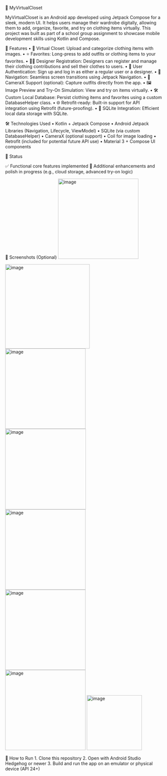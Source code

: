 👗 MyVirtualCloset

MyVirtualCloset is an Android app developed using Jetpack Compose for a sleek, modern UI. It helps users manage their wardrobe digitally, allowing them to add, organize, favorite, and try on clothing items virtually. This project was built as part of a school group assignment to showcase mobile development skills using Kotlin and Compose.

📱 Features
	•	🧥 Virtual Closet: Upload and categorize clothing items with images.
	•	⭐ Favorites: Long-press to add outfits or clothing items to your favorites.
	•	🧑‍🎨 Designer Registration: Designers can register and manage their clothing contributions and sell their clothes to users.
	•	👤 User Authentication: Sign up and log in as either a regular user or a designer.
	•	🧭 Navigation: Seamless screen transitions using Jetpack Navigation.
	•	📸 CameraX Support (optional): Capture outfits directly from the app.
	•	🖼️ Image Preview and Try-On Simulation: View and try on items virtually.
	•	🛠️ Custom Local Database: Persist clothing items and favorites using a custom DatabaseHelper class.
	•	🌐 Retrofit-ready: Built-in support for API integration using Retrofit (future-proofing).
	•	💾 SQLite Integration: Efficient local data storage with SQLite.

🛠️ Technologies Used
	•	Kotlin + Jetpack Compose
	•	Android Jetpack Libraries (Navigation, Lifecycle, ViewModel)
	•	SQLite (via custom DatabaseHelper)
	•	CameraX (optional support)
	•	Coil for image loading
	•	Retrofit (included for potential future API use)
	•	Material 3 + Compose UI components


🧪 Status

✅ Functional core features implemented
🚧 Additional enhancements and polish in progress (e.g., cloud storage, advanced try-on logic)

📸 Screenshots (Optional)
<img width="257" alt="image" src="https://github.com/user-attachments/assets/2347de83-6224-47a8-85ce-333ae413ecf2" />

<img width="270" alt="image" src="https://github.com/user-attachments/assets/44514e3b-651f-4c42-b68d-078cd9c1a5fd" />

<img width="257" alt="image" src="https://github.com/user-attachments/assets/e2117ee3-8230-46b9-ab21-6ccf96a9a0c6" />

<img width="258" alt="image" src="https://github.com/user-attachments/assets/4875bec5-7d55-42a9-bc37-038ae2bbd57b" />

<img width="257" alt="image" src="https://github.com/user-attachments/assets/f4d3dcf0-605c-4669-9e0d-c4e16534571c" />

<img width="257" alt="image" src="https://github.com/user-attachments/assets/5eed5970-de24-4e72-9ab9-dba8f4e44397" />

<img width="257" alt="image" src="https://github.com/user-attachments/assets/72f48aee-a61b-4706-8115-b425e4805913" />

<img width="176" alt="image" src="https://github.com/user-attachments/assets/32619198-cafe-4286-939e-8bd49e5008da" />


🚀 How to Run
	1.	Clone this repository
	2.	Open with Android Studio Hedgehog or newer
	3.	Build and run the app on an emulator or physical device (API 24+)
